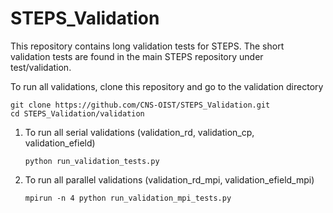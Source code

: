 # STEPS_Validation

This repository contains long validation tests for STEPS. The short validation
tests are found in the main STEPS repository under test/validation.

To run all validations, clone this repository and go to the validation directory
 
 ```
 git clone https://github.com/CNS-OIST/STEPS_Validation.git
 cd STEPS_Validation/validation
 ```
    
1. To run all serial validations (validation_rd, validation_cp, validation_efield)
    
    ```
    python run_validation_tests.py
    ```

2. To run all parallel validations (validation_rd_mpi, validation_efield_mpi)
    
    ```
    mpirun -n 4 python run_validation_mpi_tests.py 
    ```
    
    


